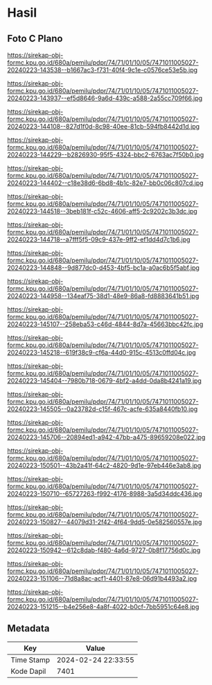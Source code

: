 # Hasil

## Foto C Plano

https://sirekap-obj-formc.kpu.go.id/680a/pemilu/pdpr/74/71/01/10/05/7471011005027-20240223-143538--b1667ac3-f731-40f4-9c1e-c0576ce53e5b.jpg

https://sirekap-obj-formc.kpu.go.id/680a/pemilu/pdpr/74/71/01/10/05/7471011005027-20240223-143937--ef5d8646-9a6d-439c-a588-2a55cc709f66.jpg

https://sirekap-obj-formc.kpu.go.id/680a/pemilu/pdpr/74/71/01/10/05/7471011005027-20240223-144108--827d1f0d-8c98-40ee-81cb-594fb8442d1d.jpg

https://sirekap-obj-formc.kpu.go.id/680a/pemilu/pdpr/74/71/01/10/05/7471011005027-20240223-144229--b2826930-95f5-4324-bbc2-6763ac7f50b0.jpg

https://sirekap-obj-formc.kpu.go.id/680a/pemilu/pdpr/74/71/01/10/05/7471011005027-20240223-144402--c18e38d6-6bd8-4b1c-82e7-bb0c06c807cd.jpg

https://sirekap-obj-formc.kpu.go.id/680a/pemilu/pdpr/74/71/01/10/05/7471011005027-20240223-144518--3beb181f-c52c-4606-aff5-2c9202c3b3dc.jpg

https://sirekap-obj-formc.kpu.go.id/680a/pemilu/pdpr/74/71/01/10/05/7471011005027-20240223-144718--a7fff5f5-09c9-437e-9ff2-ef1dd4d7c1b6.jpg

https://sirekap-obj-formc.kpu.go.id/680a/pemilu/pdpr/74/71/01/10/05/7471011005027-20240223-144848--9d877dc0-d453-4bf5-bc1a-a0ac6b5f5abf.jpg

https://sirekap-obj-formc.kpu.go.id/680a/pemilu/pdpr/74/71/01/10/05/7471011005027-20240223-144958--134eaf75-38d1-48e9-86a8-fd8883641b51.jpg

https://sirekap-obj-formc.kpu.go.id/680a/pemilu/pdpr/74/71/01/10/05/7471011005027-20240223-145107--258eba53-c46d-4844-8d7a-45663bbc42fc.jpg

https://sirekap-obj-formc.kpu.go.id/680a/pemilu/pdpr/74/71/01/10/05/7471011005027-20240223-145218--619f38c9-cf6a-44d0-915c-4513c0ffd04c.jpg

https://sirekap-obj-formc.kpu.go.id/680a/pemilu/pdpr/74/71/01/10/05/7471011005027-20240223-145404--7980b718-0679-4bf2-a4dd-0da8b4241a19.jpg

https://sirekap-obj-formc.kpu.go.id/680a/pemilu/pdpr/74/71/01/10/05/7471011005027-20240223-145505--0a23782d-c15f-467c-acfe-635a8440fb10.jpg

https://sirekap-obj-formc.kpu.go.id/680a/pemilu/pdpr/74/71/01/10/05/7471011005027-20240223-145706--20894ed1-a942-47bb-a475-89659208e022.jpg

https://sirekap-obj-formc.kpu.go.id/680a/pemilu/pdpr/74/71/01/10/05/7471011005027-20240223-150501--43b2a41f-64c2-4820-9d1e-97eb446e3ab8.jpg

https://sirekap-obj-formc.kpu.go.id/680a/pemilu/pdpr/74/71/01/10/05/7471011005027-20240223-150710--65727263-f992-4176-8988-3a5d34ddc436.jpg

https://sirekap-obj-formc.kpu.go.id/680a/pemilu/pdpr/74/71/01/10/05/7471011005027-20240223-150827--44079d31-2f42-4f64-9dd5-0e582560557e.jpg

https://sirekap-obj-formc.kpu.go.id/680a/pemilu/pdpr/74/71/01/10/05/7471011005027-20240223-150942--612c8dab-f480-4a6d-9727-0b8f17756d0c.jpg

https://sirekap-obj-formc.kpu.go.id/680a/pemilu/pdpr/74/71/01/10/05/7471011005027-20240223-151106--71d8a8ac-acf1-4401-87e8-06d91b4493a2.jpg

https://sirekap-obj-formc.kpu.go.id/680a/pemilu/pdpr/74/71/01/10/05/7471011005027-20240223-151215--b4e256e8-4a8f-4022-b0cf-7bb5951c64e8.jpg


## Metadata

| Key        | Value               |
| ---------- | ------------------- |
| Time Stamp | 2024-02-24 22:33:55 |
| Kode Dapil | 7401                |



